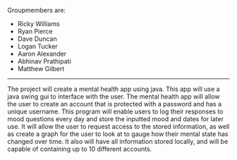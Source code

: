 Groupmembers are:
- Ricky Williams
- Ryan Pierce
- Dave Duncan
- Logan Tucker
- Aaron Alexander
- Abhinav Prathipati
-  Matthew Gilbert



--------------------------------------------------------------------------
 
  
  The project will create a mental health app using java. This app will use a java swing gui to interface with
the user. The mental health app will allow the user to create an account that is protected with a
password and has a unique username. This program will enable users to log their responses to mood
questions every day and store the inputted mood and dates for later use. It will allow the user to
request access to the stored information, as well as create a graph for the user to look at to gauge how
their mental state has changed over time. It also will have all information stored locally, and will be
capable of containing up to 10 different accounts.
